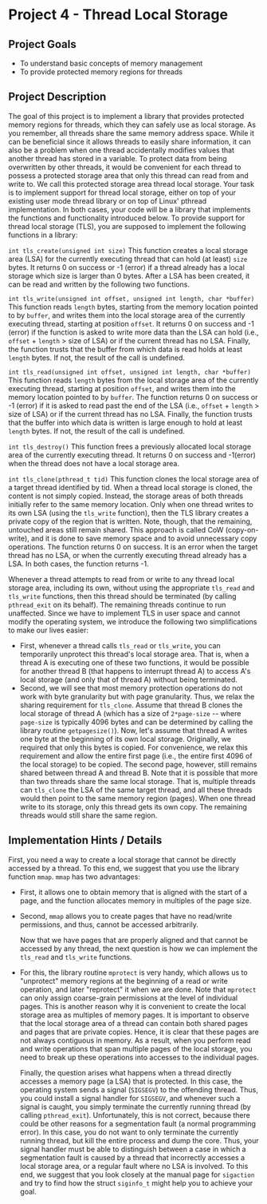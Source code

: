 # Project 4 - Thread Local Storage

## Project Goals
- To understand basic concepts of memory management
- To provide protected memory regions for threads

## Project Description
  The goal of this project is to implement a library that provides protected memory regions for
threads, which they can safely use as local storage. As you remember, all threads share the
same memory address space. While it can be beneficial since it allows threads to easily share
information, it can also be a problem when one thread accidentally modifies values that
another thread has stored in a variable. To protect data from being overwritten by other
threads, it would be convenient for each thread to possess a protected storage area that only
this thread can read from and write to. We call this protected storage area thread local
storage. Your task is to implement support for thread local storage, either on top of your
existing user mode thread library or on top of Linux' pthread implementation. In both cases,
your code will be a library that implements the functions and functionality introduced below.
To provide support for thread local storage (TLS), you are supposed to implement the
following functions in a library:

`int tls_create(unsigned int size)`
  This function creates a local storage area (LSA) for the currently executing thread that can
hold (at least) `size` bytes. It returns 0 on success or -1 (error) if a thread already has a local
storage which size is larger than 0 bytes. After a LSA has been created, it can be read and
written by the following two functions.

`int tls_write(unsigned int offset, unsigned int length, char *buffer)`
  This function reads `length` bytes, starting from the memory location pointed to by `buffer`, and
writes them into the local storage area of the currently executing thread, starting at position
`offset`. It returns 0 on success and -1 (error) if the function is asked to write more data than the
LSA can hold (i.e., `offset` + `length` > size of LSA) or if the current thread has no LSA. Finally,
the function trusts that the buffer from which data is read holds at least `length` bytes. If not, the
result of the call is undefined.

`int tls_read(unsigned int offset, unsigned int length, char *buffer)`
  This function reads `length` bytes from the local storage area of the currently executing thread,
starting at position `offset`, and writes them into the memory location pointed to by `buffer`. The
function returns 0 on success or -1 (error) if it is asked to read past the end of the LSA (i.e.,
`offset` + `length` > size of LSA) or if the current thread has no LSA. Finally, the function trusts
that the buffer into which data is written is large enough to hold at least `length` bytes. If not, the
result of the call is undefined.

`int tls_destroy()`
  This function frees a previously allocated local storage area of the currently executing thread. It
returns 0 on success and -1(error) when the thread does not have a local storage area.

`int tls_clone(pthread_t tid)`
  This function clones the local storage area of a target thread identified by tid. When a thread
local storage is cloned, the content is not simply copied. Instead, the storage areas of both
threads initially refer to the same memory location. Only when one thread writes to its own LSA
(using the `tls_write` function), then the TLS library creates a private copy of the region that
is written. Note, though, that the remaining, untouched areas still remain shared. This approach
is called CoW (copy-on-write), and it is done to save memory space and to avoid unnecessary
copy operations. The function returns 0 on success. It is an error when the target thread has no
LSA, or when the currently executing thread already has a LSA. In both cases, the function
returns -1.

  Whenever a thread attempts to read from or write to any thread local storage area, including
its own, without using the appropriate `tls_read` and `tls_write` functions, then this thread
should be terminated (by calling `pthread_exit` on its behalf). The remaining threads
continue to run unaffected.
  Since we have to implement TLS in user space and cannot modify the operating system, we
introduce the following two simplifications to make our lives easier:
- First, whenever a thread calls `tls_read` or `tls_write`, you can temporarily unprotect this
thread's local storage area. That is, when a thread A is executing one of these two functions,
it would be possible for another thread B (that happens to interrupt thread A) to access A's
local storage (and only that of thread A) without being terminated.
- Second, we will see that most memory protection operations do not work with byte granularity
but with page granularity. Thus, we relax the sharing requirement for `tls_clone`. Assume
that thread B clones the local storage of thread A (which has a size of `2*page-size` -- where
`page-size` is typically 4096 bytes and can be determined by calling the library routine
`getpagesize()`). Now, let's assume that thread A writes one byte at the beginning of its
own local storage. Originally, we required that only this bytes is copied. For convenience, we
relax this requirement and allow the entire first page (i.e., the entire first 4096 of the local
storage) to be copied. The second page, however, still remains shared between thread A and
thread B.
Note that it is possible that more than two threads share the same local storage. That is,
multiple threads can `tls_clone` the LSA of the same target thread, and all these threads
would then point to the same memory region (pages). When one thread write to its storage,
only this thread gets its own copy. The remaining threads would still share the same region.

## Implementation Hints / Details
  First, you need a way to create a local storage that cannot be directly accessed by a thread. To
this end, we suggest that you use the library function `mmap`. `mmap` has two advantages: 
- First, it allows one to obtain memory that is aligned with the start of a page, and the function allocates
memory in multiples of the page size. 
- Second, `mmap` allows you to create pages that have no read/write permissions, and thus, cannot be accessed arbitrarily.
  
  Now that we have pages that are properly aligned and that cannot be accessed by any
thread, the next question is how we can implement the `tls_read` and `tls_write` functions.
- For this, the library routine `mprotect` is very handy, which allows us to "unprotect" memory
regions at the beginning of a read or write operation, and later "reprotect" it when we are
done. Note that `mprotect` can only assign coarse-grain permissions at the level of individual
pages. This is another reason why it is convenient to create the local storage area as
multiples of memory pages.
  It is important to observe that the local storage area of a thread can contain both shared
pages and pages that are private copies. Hence, it is clear that these pages are not always
contiguous in memory. As a result, when you perform read and write operations that span
multiple pages of the local storage, you need to break up these operations into accesses to
the individual pages.

  Finally, the question arises what happens when a thread directly accesses a memory page (a
LSA) that is protected. In this case, the operating system sends a signal (`SIGSEGV`) to the
offending thread. Thus, you could install a signal handler for `SIGSEGV`, and whenever such a
signal is caught, you simply terminate the currently running thread (by calling
`pthread_exit`). Unfortunately, this is not correct, because there could be other reasons for
a segmentation fault (a normal programming error). In this case, you do not want to only
terminate the currently running thread, but kill the entire process and dump the core. Thus,
your signal handler must be able to distinguish between a case in which a segmentation
fault is caused by a thread that incorrectly accesses a local storage area, or a regular fault
where no LSA is involved. To this end, we suggest that you look closely at the manual page
for `sigaction` and try to find how the struct `siginfo_t` might help you to achieve your
goal.

